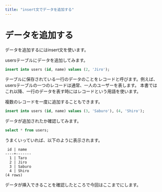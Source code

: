 ```yaml
---
title: "insert文でデータを追加する"
---
```


# データを追加する

データを追加するにはinsert文を使います。

usersテーブルにデータを追加してみます。
```sql
insert into users (id, name) values (2, 'Jiro');
```

テーブルに保存されている一行のデータのことをレコードと呼びます。例えば、usersテーブルの一つのレコードは通常、一人のユーザーを表します。
本書ではこれ以降、一行のデータを表す時にはレコードという用語を使います。

複数のレコードを一度に追加することもできます。
```sql
insert into users (id, name) values (3, 'Saburo'), (4, 'Shiro');
```

データが追加されたか確認してみます。
```sql
select * from users;
```

うまくいっていれば、以下のように表示されます。
```
 id | name
----+-------
  1 | Taro
  2 | Jiro
  3 | Saburo
  4 | Shiro
(4 rows)
```

データが挿入できることを確認したところで今回はここまでにします。